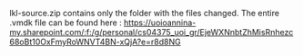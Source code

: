 lkl-source.zip contains only the folder with the files changed.
The entire .vmdk file can be found here : https://uoioannina-my.sharepoint.com/:f:/g/personal/cs04375_uoi_gr/EjeWXNnbtZhMisRnhezc68oBt10OxFmyRoWNVT4BN-xQjA?e=r8d8NG